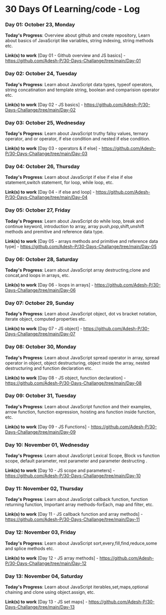 # 30 Days Of Learning/code - Log

### Day 01: October 23, Monday

**Today's Progress**: Overview about github and create repository, Learn about basics of JavaScript like variables, string indexing, string methods etc.

**Link(s) to work**
[Day 01 - Github overview and JS basics] - https://github.com/Adesh-P/30-Days-Challange/tree/main/Day-01


### Day 02: October 24, Tuesday

**Today's Progress**: Learn about JavaScript data types, typeof operators, string concatination and template string, boolean and comparision operator etc.

**Link(s) to work**
[Day 02 - JS basics] - https://github.com/Adesh-P/30-Days-Challange/tree/main/Day-02


### Day 03: October 25, Wednesday

**Today's Progress**: Learn about JavaScript truthy falsy values, ternary operator, and or operator, if else condition and nested if else condition.

**Link(s) to work**
[Day 03 - operators & if else] - https://github.com/Adesh-P/30-Days-Challange/tree/main/Day-03

### Day 04: October 26, Thursday

**Today's Progress**: Learn about JavaScript if else if else if else statement,switch statement, for loop, while loop, etc.

**Link(s) to work**
[Day 04 - if else and loop] - https://github.com/Adesh-P/30-Days-Challange/tree/main/Day-04

### Day 05: October 27, Friday

**Today's Progress**: Learn about JavaScript do while loop, break and continue keyword, introduction to array, array push,pop,shift,unshift methods and premitive and reference data type.

**Link(s) to work**
[Day 05 - arrays methods and primitive and reference data type] - https://github.com/Adesh-P/30-Days-Challange/tree/main/Day-05

### Day 06: October 28, Saturday

**Today's Progress**: Learn about JavaScript array destructing,clone and concat,and loops in arrays, etc.

**Link(s) to work**
[Day 06 - loops in arrays] - https://github.com/Adesh-P/30-Days-Challange/tree/main/Day-06

### Day 07: October 29, Sunday

**Today's Progress**: Learn about JavaScript object, dot vs bracket notation, iterate object, computed properties etc.

**Link(s) to work**
[Day 07 - JS object] - https://github.com/Adesh-P/30-Days-Challange/tree/main/Day-07


### Day 08: October 30, Monday

**Today's Progress**: Learn about JavaScript spread operator in array, spread operator in object, object destructuring, object inside the array, nested destructuring and function declaration etc.

**Link(s) to work**
[Day 08 - JS object, function declaration] - https://github.com/Adesh-P/30-Days-Challange/tree/main/Day-08

### Day 09: October 31, Tuesday

**Today's Progress**: Learn about JavaScript function and their examples, arrow function, function expression, hoisting ans function inside function, etc.

**Link(s) to work**
[Day 09 - JS Functions] - https://github.com/Adesh-P/30-Days-Challange/tree/main/Day-09


### Day 10: November 01, Wednesday

**Today's Progress**: Learn about JavaScript Lexical Scope, Block vs function scope, default parameter, rest parameter and parameter destructing .

**Link(s) to work**
[Day 10 - JS scope and parameters] - https://github.com/Adesh-P/30-Days-Challange/tree/main/Day-10


### Day 11: November 02, Thursday

**Today's Progress**: Learn about JavaScript callback function, function returning function, Important array methods-forEach, map and filter, etc.

**Link(s) to work**
[Day 11 - JS callback function and array methods] - https://github.com/Adesh-P/30-Days-Challange/tree/main/Day-11


### Day 12: November 03, Friday

**Today's Progress**: Learn about JavaScript sort,every,fill,find,reduce,some and splice methods etc.

**Link(s) to work**
[Day 12 - JS array methods] - https://github.com/Adesh-P/30-Days-Challange/tree/main/Day-12


### Day 13: November 04, Saturday

**Today's Progress**: Learn about JavaScript iterables,set,maps,optional chaining and clone using object.assign, etc.

**Link(s) to work**
[Day 13 - JS set maps] - https://github.com/Adesh-P/30-Days-Challange/tree/main/Day-13
